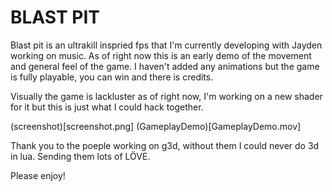 # BLAST PIT
Blast pit is an ultrakill inspried fps that I'm currently developing with Jayden working on music. As of right now this is an early demo of the movement and general feel of the game. I haven't added any animations but the game is fully playable, you can win and there is credits.

Visually the game is lackluster as of right now, I'm working on a new shader for it but this is just what I could hack together.

(screenshot)[screenshot.png]
(GameplayDemo)[GameplayDemo.mov]

Thank you to the poeple working on g3d, without them I could never do 3d in lua. Sending them lots of LÖVE.

Please enjoy!